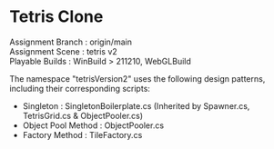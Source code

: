# Tetris Clone

Assignment Branch : origin/main  
Assignment Scene : tetris v2  
Playable Builds : WinBuild > 211210, WebGLBuild  

The namespace "tetrisVersion2" uses the following design patterns, including their corresponding scripts: 
- Singleton : SingletonBoilerplate.cs (Inherited by Spawner.cs, TetrisGrid.cs & ObjectPooler.cs) 
- Object Pool Method : ObjectPooler.cs
- Factory Method : TileFactory.cs
